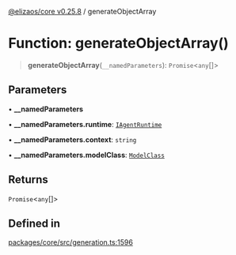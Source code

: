 [@elizaos/core v0.25.8](../index.md) / generateObjectArray

# Function: generateObjectArray()

> **generateObjectArray**(`__namedParameters`): `Promise`\<`any`[]\>

## Parameters

• **\_\_namedParameters**

• **\_\_namedParameters.runtime**: [`IAgentRuntime`](../interfaces/IAgentRuntime.md)

• **\_\_namedParameters.context**: `string`

• **\_\_namedParameters.modelClass**: [`ModelClass`](../enumerations/ModelClass.md)

## Returns

`Promise`\<`any`[]\>

## Defined in

[packages/core/src/generation.ts:1596](https://github.com/elizaOS/eliza/blob/main/packages/core/src/generation.ts#L1596)

